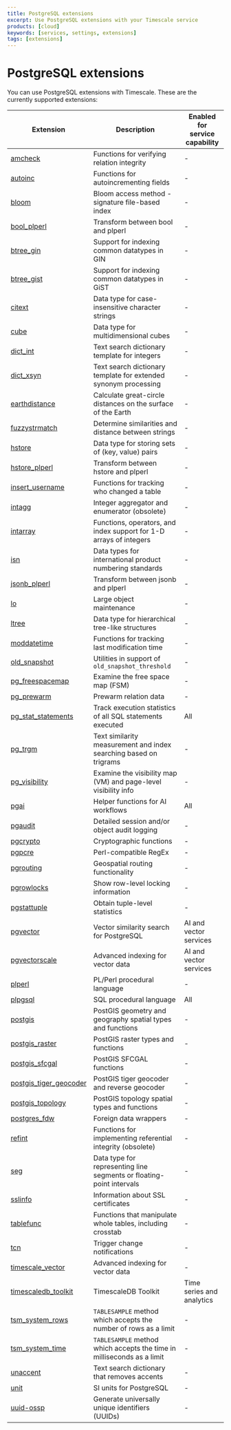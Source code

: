 ```yaml
---
title: PostgreSQL extensions
excerpt: Use PostgreSQL extensions with your Timescale service
products: [cloud]
keywords: [services, settings, extensions]
tags: [extensions]
---
```


# PostgreSQL extensions

You can use PostgreSQL extensions with Timescale. These are the currently
supported extensions:

<!-- vale Vale.Spelling = NO -->

| Extension                                        | Description                                                            | Enabled for service capability |
|--------------------------------------------------|------------------------------------------------------------------------|--------------------------------|
| [amcheck][amcheck]                               | Functions for verifying relation integrity                             | -                              | 
| [autoinc][autoinc]                               | Functions for autoincrementing fields                                  | -                              | 
| [bloom][bloom]                                   | Bloom access method - signature file-based index                       | -                              |
| [bool_plperl][bool_plper]                        | Transform between bool and plperl                                      | -                              | 
| [btree_gin][btree_gin]                           | Support for indexing common datatypes in GIN                           | -                              |
| [btree_gist][btree_gist]                         | Support for indexing common datatypes in GiST                          | -                              |
| [citext][citext]                                 | Data type for case-insensitive character strings                       | -                              |
| [cube][cube]                                     | Data type for multidimensional cubes                                   | -                              |
| [dict_int][dict_int]                             | Text search dictionary template for integers                           | -                              |
| [dict_xsyn][dict_xsyn]                           | Text search dictionary template for extended synonym processing        | -                              |
| [earthdistance][earthdistance]                   | Calculate great-circle distances on the surface of the Earth           | -                              |
| [fuzzystrmatch][fuzzystrmatch]                   | Determine similarities and distance between strings                    | -                              |
| [hstore][hstore]                                 | Data type for storing sets of (key, value) pairs                       | -                              |
| [hstore_plperl][hstore]                          | Transform between hstore and plperl                                    | -                              |
| [insert_username][insert_username]               | Functions for tracking who changed a table                             | -                              |
| [intagg][intagg]                                 | Integer aggregator and enumerator (obsolete)                           | -                              |
| [intarray][intarray]                             | Functions, operators, and index support for 1-D arrays of integers     | -                              |
| [isn][isn]                                       | Data types for international product numbering standards               | -                              |
| [jsonb_plperl][jsonb_plperl]                     | Transform between jsonb and plperl                                     | -                              | 
| [lo][lo]                                         | Large object maintenance                                               | -                              |
| [ltree][ltree]                                   | Data type for hierarchical tree-like structures                        | -                              |
| [moddatetime][moddatetime]                       | Functions for tracking last modification time                          | -                              |
| [old_snapshot][old_snapshot]                     | Utilities in support of `old_snapshot_threshold`                       | -                              |
| [pg_freespacemap][pg_freespacemap]               | Examine the free space map (FSM)                                       | -                              |
| [pg_prewarm][pg_prewarm]                         | Prewarm relation data                                                  | -                              |
| [pg_stat_statements][pg_stat_statements]         | Track execution statistics of all SQL statements executed              | All                            |
| [pg_trgm][pg_trgm]                               | Text similarity measurement and index searching based on trigrams      | -                              |
| [pg_visibility][pg_visibility]                   | Examine the visibility map (VM) and page-level visibility info         | -                              |
| [pgai][pgai]                                     | Helper functions for AI workflows                                      | All                            |
| [pgaudit][pgaudit]                               | Detailed session and/or object audit logging                           | -                              |
| [pgcrypto][pgcrypto]                             | Cryptographic functions                                                | -                              |
| [pgpcre][pgpcre]                                 | Perl-compatible RegEx                                                  | -                              |
| [pgrouting][pgrouting]                           | Geospatial routing functionality                                       | -                              |
| [pgrowlocks][pgrowlocks]                         | Show row-level locking information                                     | -                              |
| [pgstattuple][pgstattuple]                       | Obtain tuple-level statistics                                          | -                              |
| [pgvector][pgvector]                             | Vector similarity search for PostgreSQL                                | AI and vector services         |
| [pgvectorscale][pgvectorscale]                   | Advanced indexing for vector data                                      | AI and vector services         | 
| [plperl][plperl]                                 | PL/Perl procedural language                                            | -                              |
| [plpgsql][plpgsql]                               | SQL procedural language                                                | All                            |
| [postgis][postgis]                               | PostGIS geometry and geography spatial types and functions             | -                              |
| [postgis_raster][postgis_raster]                 | PostGIS raster types and functions                                     | -                              |
| [postgis_sfcgal][postgis_sfcgal]                 | PostGIS SFCGAL functions                                               | -                              |
| [postgis_tiger_geocoder][postgis_tiger_geocoder] | PostGIS tiger geocoder and reverse geocoder                            | -                              |
| [postgis_topology][postgis_topology]             | PostGIS topology spatial types and functions                           | -                              |
| [postgres_fdw][postgres-fdw]                     | Foreign data wrappers                                                  | -                              |
| [refint][refint]                                 | Functions for implementing referential integrity (obsolete)            | -                              |
| [seg][seg]                                       | Data type for representing line segments or floating-point intervals   | -                              |
| [sslinfo][sslinfo]                               | Information about SSL certificates                                     | -                              |
| [tablefunc][tablefunc]                           | Functions that manipulate whole tables, including crosstab             | -                              |
| [tcn][tcn]                                       | Trigger change notifications                                           | -                              |
| [timescale_vector][timescale_vector]             | Advanced indexing for vector data                                      | -                              |
| [timescaledb_toolkit][timescaledb_toolkit]       | TimescaleDB Toolkit                                                    | Time series and analytics      |
| [tsm_system_rows][tsm_system_rows]               | `TABLESAMPLE` method which accepts the number of rows as a limit       | -                              |
| [tsm_system_time][tsm_system_time]               | `TABLESAMPLE` method which accepts the time in milliseconds as a limit | -                              |
| [unaccent][unaccent]                             | Text search dictionary that removes accents                            | -                              |
| [unit][unit]                                     | SI units for PostgreSQL                                                | -                              |
| [uuid-ossp][uuid-ossp]                           | Generate universally unique identifiers (UUIDs)                        | -                              |

<!-- vale Vale.Spelling = YES -->

[amcheck]: https://www.postgresql.org/docs/current/amcheck.html
[autoinc]: https://www.postgresql.org/docs/current/contrib-spi.html#CONTRIB-SPI-AUTOINC
[bloom]: https://www.postgresql.org/docs/current/bloom.html
[bool_plper]: https://www.postgresql.org/docs/17/plperl-funcs.html
[btree_gin]: https://www.postgresql.org/docs/current/btree-gin.html
[btree_gist]: https://www.postgresql.org/docs/current/btree-gist.html
[citext]: https://www.postgresql.org/docs/current/citext.html
[cube]: https://www.postgresql.org/docs/current/cube.html
[dict_int]: https://www.postgresql.org/docs/current/dict-int.html
[dict_xsyn]: https://www.postgresql.org/docs/current/dict-xsyn.html
[earthdistance]: https://www.postgresql.org/docs/current/earthdistance.html
[fuzzystrmatch]: https://www.postgresql.org/docs/current/fuzzystrmatch.html
[hstore]: https://www.postgresql.org/docs/current/hstore.html
[insert_username]: https://www.postgresql.org/docs/current/contrib-spi.html#CONTRIB-SPI-INSERT-USERNAME
[intagg]: https://www.postgresql.org/docs/current/intagg.html
[intarray]: https://www.postgresql.org/docs/current/intarray.html
[isn]: https://www.postgresql.org/docs/current/isn.html
[jsonb_plperl]: https://www.postgresql.org/docs/current/datatype-json.html#DATATYPE-JSON-TRANSFORMS
[lo]: https://www.postgresql.org/docs/current/lo.html
[ltree]: https://www.postgresql.org/docs/current/ltree.html
[moddatetime]: https://www.postgresql.org/docs/current/contrib-spi.html#CONTRIB-SPI-MODDATETIME
[old_snapshot]: https://www.postgresql.org/docs/16/oldsnapshot.html
[pg_freespacemap]: https://www.postgresql.org/docs/current/pgfreespacemap.html
[pg_prewarm]: https://www.postgresql.org/docs/current/pgprewarm.html
[pg_stat_statements]: https://www.postgresql.org/docs/current/pgstatstatements.html
[pg_trgm]: https://www.postgresql.org/docs/current/pgtrgm.html
[pg_visibility]: https://www.postgresql.org/docs/current/pgvisibility.html
[pgai]: /ai/:currentVersion:/
[pgaudit]: https://www.pgaudit.org/
[pgpcre]: https://github.com/petere/pgpcre
[pgrouting]: https://pgrouting.org/
[pgrowlocks]: https://www.postgresql.org/docs/current/pgrowlocks.html
[pgstattuple]: https://www.postgresql.org/docs/current/pgstattuple.html
[pgvector]: https://github.com/pgvector/pgvector
[pgvectorscale]: https://github.com/timescale/pgvectorscale
[plperl]: https://www.postgresql.org/docs/current/plperl.html
[plpgsql]: https://www.postgresql.org/docs/current/plpgsql.html
[postgis]: /use-timescale/:currentVersion:/extensions/postgis/
[postgis_raster]: https://postgis.net/docs/RT_reference.html
[postgis_sfcgal]: https://postgis.net/docs/reference_sfcgal.html
[postgis_tiger_geocoder]: https://postgis.net/docs/Extras.html#Tiger_Geocoder
[postgis_topology]: https://postgis.net/workshops/postgis-intro/topology.html
[postgres-fdw]: /use-timescale/:currentVersion:/schema-management/foreign-data-wrappers/
[refint]: https://postgrespro.com/docs/postgresql/9.6/contrib-spi#idp144721
[seg]: https://www.postgresql.org/docs/current/seg.html
[pgcrypto]: /use-timescale/:currentVersion:/extensions/pgcrypto/
[sslinfo]: https://www.postgresql.org/docs/current/sslinfo.html
[tablefunc]: https://www.postgresql.org/docs/current/tablefunc.html
[tcn]: https://www.postgresql.org/docs/current/tcn.html
[timescaledb_toolkit]: https://github.com/timescale/timescaledb-toolkit
[timescale_vector]: https://github.com/timescale/python-vector
[tsm_system_rows]: https://www.postgresql.org/docs/current/tsm-system-rows.html
[tsm_system_time]: https://www.postgresql.org/docs/current/tsm-system-time.html
[unaccent]: https://www.postgresql.org/docs/current/unaccent.html
[unit]: https://github.com/df7cb/postgresql-unit
[uuid-ossp]: https://www.postgresql.org/docs/current/uuid-ossp.html 
